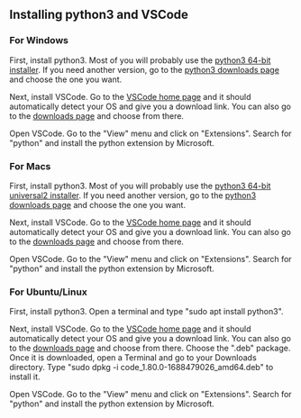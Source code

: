 ## Installing python3 and VSCode

### For Windows

First, install python3. Most of you will probably use the [python3 64-bit installer](https://www.python.org/ftp/python/3.11.4/python-3.11.4-amd64.exe). If you need another version, go to the [python3 downloads page](https://www.python.org/downloads/windows/) and choose the one you want.

Next, install VSCode. Go to the [VSCode home page](https://code.visualstudio.com/) and it should automatically detect your OS and give you a download link. You can also go to the [downloads page](https://code.visualstudio.com/#alt-downloads) and choose from there.

Open VSCode. Go to the "View" menu and click on "Extensions". Search for "python" and install the python extension by Microsoft.

### For Macs

First, install python3. Most of you will probably use the [python3 64-bit universal2 installer](https://www.python.org/ftp/python/3.11.4/python-3.11.4-macos11.pkg). If you need another version, go to the [python3 downloads page](https://www.python.org/downloads/macos/) and choose the one you want.

Next, install VSCode. Go to the [VSCode home page](https://code.visualstudio.com/) and it should automatically detect your OS and give you a download link. You can also go to the [downloads page](https://code.visualstudio.com/#alt-downloads) and choose from there.

Open VSCode. Go to the "View" menu and click on "Extensions". Search for "python" and install the python extension by Microsoft.

### For Ubuntu/Linux

First, install python3. Open a terminal and type "sudo apt install python3".

Next, install VSCode. Go to the [VSCode home page](https://code.visualstudio.com/) and it should automatically detect your OS and give you a download link. You can also go to the [downloads page](https://code.visualstudio.com/#alt-downloads) and choose from there. Choose the ".deb" package. Once it is downloaded, open a Terminal and go to your Downloads directory. Type "sudo dpkg -i code_1.80.0-1688479026_amd64.deb" to install it.

Open VSCode. Go to the "View" menu and click on "Extensions". Search for "python" and install the python extension by Microsoft.